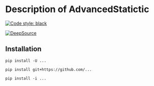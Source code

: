 # Description of AdvancedStatictic

[![Code style: black](https://img.shields.io/badge/code%20style-black-000000.svg)](https://github.com/ambv/black)

[![DeepSource](https://static.deepsource.io/deepsource-badge-light.svg)](https://deepsource.io/gh/LeorFinkelberg/termostabilizator/?ref=repository-badge)

## Installation

`pip install -U ...`

`pip install git+https://github.com/...`

`pip install -i ...`
